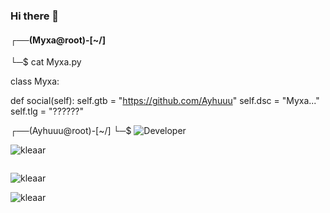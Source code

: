 ### Hi there 👋
#### ┌──(Myxa@root)-[~/]
└─$ cat Myxa.py

class Myxa:

def  social(self):
 self.gtb = "https://github.com/Ayhuuu"
 self.dsc = "Myxa..." 
 self.tlg = "??????"

 ┌──(Ayhuuu@root)-[~/]
 └─$
![Developer](https://cdn.discordapp.com/attachments/1056531281904672788/1061717042392219789/49c288411e888ada59a7cac132917197.jpg)

<p align="left"> <img src="https://komarev.com/ghpvc/?username=kleaar&label=Profile%20views&color=0e75b6&style=flat" alt="kleaar" /> </p>

<p align="left"> <a href="https://twitter.com/" target="blank"><img src="https://img.shields.io/twitter/follow/?logo=twitter&style=for-the-badge" alt="" /></a> </p>

<img src="https://camo.githubusercontent.com/1dce99d0b4b8bcefca1d24d2affc66d2233eccd30e843d00bccb8f583d4356fc/68747470733a2f2f636f756e742e6765746c6f6c692e636f6d2f6765742f403a417968757575" alt="kleaar" style="max-width: 100%;">

<img src="https://raw.githubusercontent.com/Sutil/Sutil/2b2fad3bf54522bb30c8c170591fc68ff51b69e6/github-contribution-grid-snake2.svg" alt="kleaar" /> </p>
